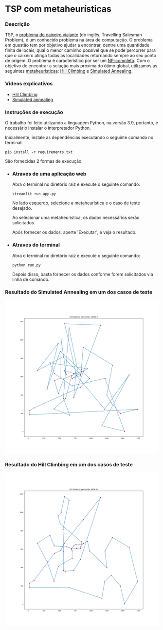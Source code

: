 # TSP com metaheurísticas

### Descrição
TSP, o [problema do caixeiro viajante](https://pt.wikipedia.org/wiki/Problema_do_caixeiro-viajante) 
(do inglês, Travelling Salesman Problem), 
é um conhecido problema na área de computação. O problema em questão tem por objetivo 
ajudar a encontrar, dentre uma quantidade finita de locais, qual o menor caminho 
possível que se pode percorrer para que o caixeiro atinga todas as localidades 
retornando sempre ao seu ponto de origem. O problema é característico por 
ser um [NP-completo](https://pt.wikipedia.org/wiki/NP-completo). 
Com o objetivo de encontrar a solução mais próxima do ótimo global,
utilizamos as seguintes [metaheurísticas](https://pt.wikipedia.org/wiki/Meta-heur%C3%ADstica):
[Hill Climbing](https://en.wikipedia.org/wiki/Hill_climbing) e 
[Simulated Annealing](https://pt.wikipedia.org/wiki/Simulated_annealing).

### Vídeos explicativos
- [Hill Climbing](https://www.youtube.com/watch?v=VIDEO_ID)
- [Simulated annealing](https://www.youtube.com/watch?v=VIDEO_ID)

### Instruções de execução
O trabalho foi feito utilizando a linguagem Python, na versão 3.9, portanto, 
é necessário instalar o interpretador Python.

Inicialmente, instale as dependências executando o seguinte comando no terminal:

```
pip install -r requirements.txt
```
São fornecidas 2 formas de execução:
- ### Através de uma aplicação web
  Abra o terminal no diretório raiz e execute o seguinte comando:
  ```
  streamlit run app.py
  ```
  No lado esquerdo, selecione a metaheurística e o caso de teste desejado.
  
  Ao selecionar uma metaheurística, os dados necessários serão solicitados.
 
  Após fornecer os dados, aperte 'Executar', e veja o resultado.
  

- ### Através do terminal
  Abra o terminal no diretório raiz e execute o seguinte comando:
  ```
  python run.py
  ```
  Depois disso, basta fornecer os dados conforme forem solicitados via linha de comando.
  

### Resultado do Simulated Annealing em um dos casos de teste
![Resultado 1](static-readme/simulated_annealing_result.png "Resultado 1")

### Resultado do Hill Climbing em um dos casos de teste
![Resultado 1](static-readme/hill_climbing_result.png "Resultado 1")
